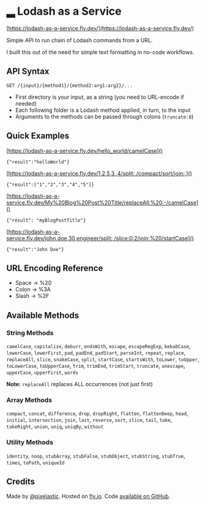 # ▂ Lodash as a Service

[https://lodash-as-a-service.fly.dev/](https://lodash-as-a-service.fly.dev/)

Simple API to run chain of Lodash commands from a URL.

I built this out of the need for simple text formatting in no-code workflows.

## API Syntax

`GET /{input}/{method1}/{method2:arg1:arg2}/...`

- First directory is your input, as a string (you need to URL-encode if needed)
- Each following folder is a Lodash method applied, in turn, to the input
- Arguments to the methods can be passed through colons (`truncate:8`)

## Quick Examples

[https://lodash-as-a-service.fly.dev/hello_world/camelCase]()

`{"result":"helloWorld"}`

[https://lodash-as-a-service.fly.dev/1,2,5,3,,4/split:,/compact/sort/join:,]()

`{"result":["1","2","3","4","5"]}`

[https://lodash-as-a-service.fly.dev/My%20Blog%20Post%20Title/replaceAll:%20:-/camelCase]()

`{"result": "myBlogPostTitle"}`

[https://lodash-as-a-service.fly.dev/john,doe,30,engineer/split:,/slice:0:2/join:%20/startCase]()

`{"result":"John Doe"}`

## URL Encoding Reference

- Space    →  %20
- Colon    →  %3A
- Slash    →  %2F

## Available Methods

### String Methods
`camelCase`, `capitalize`, `deburr`, `endsWith`, `escape`, `escapeRegExp`, `kebabCase`,
`lowerCase`, `lowerFirst`, `pad`, `padEnd`, `padStart`, `parseInt`, `repeat`, `replace`,
`replaceAll`, `slice`, `snakeCase`, `split`, `startCase`, `startsWith`, `toLower`,
`toUpper`, `toLowerCase`, `toUpperCase`, `trim`, `trimEnd`, `trimStart`, `truncate`,
`unescape`, `upperCase`, `upperFirst`, `words`

**Note:** `replaceAll` replaces ALL occurrences (not just first)

### Array Methods
`compact`, `concat`, `difference`, `drop`, `dropRight`, `flatten`, `flattenDeep`, `head`,
`initial`, `intersection`, `join`, `last`, `reverse`, `sort`, `slice`, `tail`, `take`, `takeRight`,
`union`, `uniq`, `uniqBy`, `without`

### Utility Methods
`identity`, `noop`, `stubArray`, `stubFalse`, `stubObject`, `stubString`, `stubTrue`,
`times`, `toPath`, `uniqueId`

## Credits

Made by [@pixelastic](https://bsky.app/profile/pixelastic.bsky.social).
Hosted on [fly.io](https://fly.io/).
Code [available on GitHub](https://github.com/pixelastic/lodash-as-a-service).
